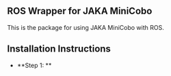 ## ROS Wrapper for JAKA MiniCobo

This is the package for using JAKA MiniCobo with ROS.

## Installation Instructions

- **Step 1: **
